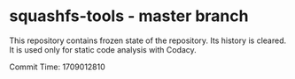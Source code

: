 # squashfs-tools - master branch

This repository contains frozen state of the repository.
Its history is cleared. It is used only for static code
analysis with Codacy.

Commit Time: 1709012810